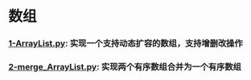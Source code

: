
# 数组

### [1-ArrayList.py](https://github.com/angryhen/code_with_py/blob/master/Task-1/1-ArrayList.py): 实现一个支持动态扩容的数组，支持增删改操作
### [2-merge_ArrayList.py](https://github.com/angryhen/code_with_py/blob/master/Task-1/2-merge_ArrayList.py): 实现两个有序数组合并为一个有序数组
